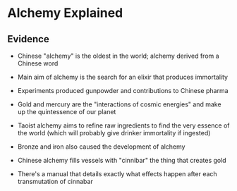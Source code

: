 # Alchemy Explained

## Evidence

- Chinese "alchemy" is the oldest in the world; alchemy derived from a Chinese word

- Main aim of alchemy is the search for an elixir that produces immortality

- Experiments produced gunpowder and contributions to Chinese pharma

- Gold and mercury are the "interactions of cosmic energies" and make up the quintessence of our planet

- Taoist alchemy aims to refine raw ingredients to find the very essence of the world (which will probably give drinker immortality if ingested)

- Bronze and iron also caused the development of alchemy

- Chinese alchemy fills vessels with "cinnibar" the thing that creates gold

- There's a manual that details exactly what effects happen after each transmutation of cinnabar

  

